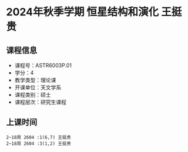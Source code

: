 # 2024年秋季学期 恒星结构和演化 王挺贵






## 课程信息

- 课程号：ASTR6003P.01
- 学分：4
- 教学类型：理论课
- 开课单位：天文学系
- 课程类别：硕士
- 课程层次：研究生课程

## 上课时间

```
2~18周 2604 :1(6,7) 王挺贵
2~18周 2604 :3(1,2) 王挺贵
```

